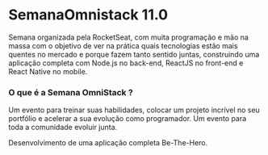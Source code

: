 # SemanaOmnistack 11.0
Semana organizada pela RocketSeat, com muita programação e mão na massa com o objetivo de ver na prática quais tecnologias estão mais quentes no mercado e porque fazem tanto sentido juntas, construindo uma aplicação completa com Node.js no back-end, ReactJS no front-end e React Native no mobile.

### O que é a Semana OmniStack ?
Um evento para treinar suas habilidades, colocar um projeto incrível no seu portfólio e acelerar a sua evolução como programador. Um evento para toda a comunidade evoluir junta.

Desenvolvimento de uma aplicação completa Be-The-Hero.

